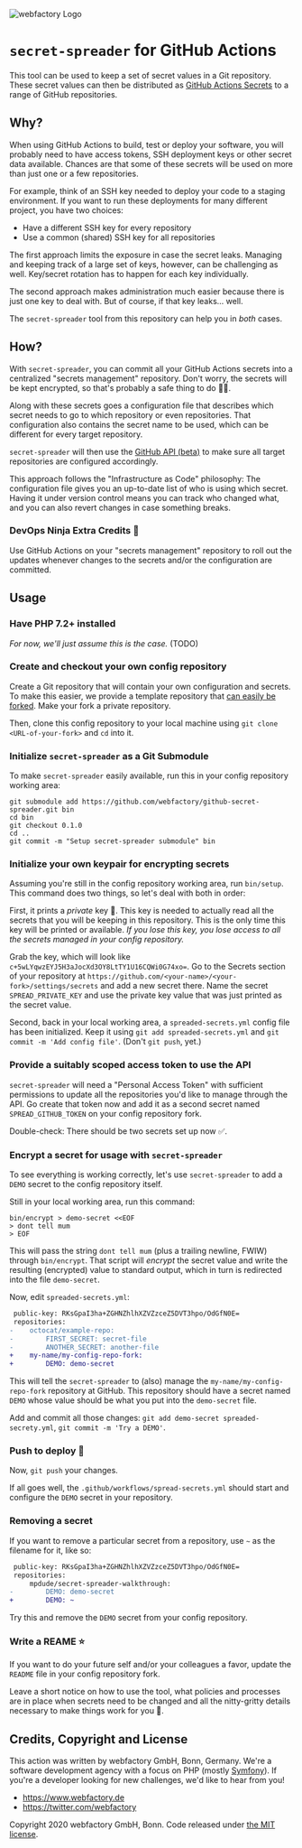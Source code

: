 ![webfactory Logo](https://www.webfactory.de/bundles/webfactorytwiglayout/img/logo.png) 
# `secret-spreader` for GitHub Actions

This tool can be used to keep a set of secret values in a Git repository. These secret values can then be distributed as [GitHub Actions Secrets](https://help.github.com/en/actions/automating-your-workflow-with-github-actions/creating-and-using-encrypted-secrets) to a range of GitHub repositories.

## Why?

When using GitHub Actions to build, test or deploy your software, you will probably need to have access tokens, SSH deployment keys or other secret data available. Chances are that some of these secrets will be used on more than just one or a few repositories. 

For example, think of an SSH key needed to deploy your code to a staging environment. If you want to run these deployments for many different project, you have two choices:

- Have a different SSH key for every repository
- Use a common (shared) SSH key for all repositories

The first approach limits the exposure in case the secret leaks. Managing and keeping track of a large set of keys, however, can be challenging as well. Key/secret rotation has to happen for each key individually.

The second approach makes administration much easier because there is just one key to deal with. But of course, if that key leaks... well.

The `secret-spreader` tool from this repository can help you in _both_ cases.

## How?

With `secret-spreader`, you can commit all your GitHub Actions secrets into a centralized "secrets management" repository. Don't worry, the secrets will be kept encrypted, so that's probably a safe thing to do 🤞🏻.

Along with these secrets goes a configuration file that describes which secret needs to go to which repository or even repositories. That configuration also contains the secret name to be used, which can be different for every target repository.

`secret-spreader` will then use the [GitHub API (beta)](https://developer.github.com/v3/actions/) to make sure all target repositories are configured accordingly.

This approach follows the "Infrastructure as Code" philosophy: The configuration file gives you an up-to-date list of who is using which secret. Having it under version control means you can track who changed what, and you can also revert changes in case something breaks.

### DevOps Ninja Extra Credits 🚀

Use GitHub Actions on your "secrets management" repository to roll out the updates whenever changes to the secrets and/or the configuration are committed.

## Usage

### Have PHP 7.2+ installed 

_For now, we'll just assume this is the case._ (TODO) 

### Create and checkout your own config repository

Create a Git repository that will contain your own configuration and secrets. To make this easier, we provide a template
repository that [can easily be forked](https://github.com/webfactory/secret-spreader-config-template/generate). Make your fork a private repository.

Then, clone this config repository to your local machine using `git clone <URL-of-your-fork>` and `cd` into it. 

### Initialize `secret-spreader` as a Git Submodule

To make `secret-spreader` easily available, run this in your config repository working area:

```shell script
git submodule add https://github.com/webfactory/github-secret-spreader.git bin
cd bin
git checkout 0.1.0
cd ..
git commit -m "Setup secret-spreader submodule" bin
```

### Initialize your own keypair for encrypting secrets

Assuming you're still in the config repository working area, run `bin/setup`. This command does two things, so let's deal with both in order:

First, it prints a _private_ key 🔐. This key is needed to actually read all the secrets that you will be keeping in this repository. This is the
only time this key will be printed or available. *If you lose this key, you lose access to all the secrets managed in your config repository.*

Grab the key, which will look like `c+5wLYqwzEYJ5H3aJocXd3OY8LtTY1U16CQWi0G74xo=`. Go to the Secrets section of your repository at 
`https://github.com/<your-name>/<your-fork>/settings/secrets` and add a new secret there. Name the secret `SPREAD_PRIVATE_KEY` and use the private key
value that was just printed as the secret value.

Second, back in your local working area, a `spreaded-secrets.yml` config file has been initialized. Keep it using `git add spreaded-secrets.yml` and
`git commit -m 'Add config file'`. (Don't `git push`, yet.)

### Provide a suitably scoped access token to use the API

`secret-spreader` will need a "Personal Access Token" with sufficient permissions to update all the repositories you'd like to manage through the API.
Go create that token now and add it as a second secret named `SPREAD_GITHUB_TOKEN` on your config repository fork.

Double-check: There should be two secrets set up now ✅.

### Encrypt a secret for usage with `secret-spreader`

To see everything is working correctly, let's use `secret-spreader` to add a `DEMO` secret to the config repository itself.

Still in your local working area, run this command:

```shell
bin/encrypt > demo-secret <<EOF
> dont tell mum
> EOF  
```

This will pass the string `dont tell mum` (plus a trailing newline, FWIW) through `bin/encrypt`. That script will _encrypt_ the secret value
and write the resulting (encrypted) value to standard output, which in turn is redirected into the file `demo-secret`. 

Now, edit `spreaded-secrets.yml`:

```diff
 public-key: RKsGpaI3ha+ZGHNZhlhXZVZzceZ5DVT3hpo/OdGfN0E=
 repositories:
-    octocat/example-repo:
-        FIRST_SECRET: secret-file
-        ANOTHER_SECRET: another-file
+    my-name/my-config-repo-fork:
+        DEMO: demo-secret
```  

This will tell the `secret-spreader` to (also) manage the `my-name/my-config-repo-fork` repository at GitHub. This repository should have a secret
named `DEMO` whose value should be what you put into the `demo-secret` file.

Add and commit all those changes: `git add demo-secret spreaded-secrety.yml`, `git commit -m 'Try a DEMO'`.

### Push to deploy 🚨

Now, `git push` your changes.

If all goes well, the `.github/workflows/spread-secrets.yml` should start and configure the `DEMO` secret in your repository.

### Removing a secret
  
If you want to remove a particular secret from a repository, use `~` as the filename for it, like so:

```diff
 public-key: RKsGpaI3ha+ZGHNZhlhXZVZzceZ5DVT3hpo/OdGfN0E=
 repositories:
     mpdude/secret-spreader-walkthrough:
-        DEMO: demo-secret
+        DEMO: ~
```

Try this and remove the `DEMO` secret from your config repository.

### Write a REAME ⭐️

If you want to do your future self and/or your colleagues a favor, update the `README` file in your config repository fork.

Leave a short notice on how to use the tool, what policies and processes are in place when secrets need to be changed and
all the nitty-gritty details necessary to make things work for you 🦖. 

## Credits, Copyright and License

This action was written by webfactory GmbH, Bonn, Germany. We're a software development
agency with a focus on PHP (mostly [Symfony](http://github.com/symfony/symfony)). If you're a 
developer looking for new challenges, we'd like to hear from you! 

- <https://www.webfactory.de>
- <https://twitter.com/webfactory>

Copyright 2020 webfactory GmbH, Bonn. Code released under [the MIT license](LICENSE).
